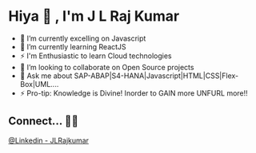 # Hiya 👋 , I'm  J L Raj Kumar 

- 🔭 I’m currently excelling on Javascript
- 🌱 I’m currently learning ReactJS
- ⚡ I'm Enthusiastic to learn Cloud technologies
- 👯 I’m looking to collaborate on Open Source projects
- 💬 Ask me about SAP-ABAP|S4-HANA|Javascript|HTML|CSS|Flex-Box|UML....
- ⚡ Pro-tip: Knowledge is Divine! Inorder to GAIN more UNFURL more!!

## Connect... 🤝🏻 
[@Linkedin - JLRajkumar](https://www.linkedin.com/in/lakshmana-rajkumar-jaddu)
